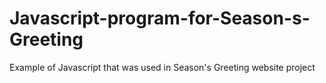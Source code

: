 # Javascript-program-for-Season-s-Greeting
Example of Javascript that was used in Season's Greeting website project
